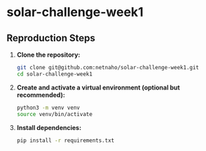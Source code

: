 # solar-challenge-week1

## Reproduction Steps

1. **Clone the repository:**
   ```sh
   git clone git@github.com:netnaho/solar-challenge-week1.git
   cd solar-challenge-week1
   ```
2. **Create and activate a virtual environment (optional but recommended):**
   ```sh
   python3 -m venv venv
   source venv/bin/activate
   ```
3. **Install dependencies:**
   ```sh
   pip install -r requirements.txt
   ```
